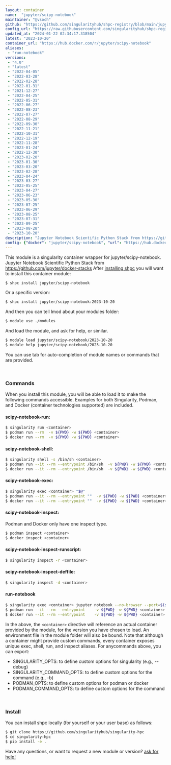 ```yaml
---
layout: container
name:  "jupyter/scipy-notebook"
maintainer: "@vsoch"
github: "https://github.com/singularityhub/shpc-registry/blob/main/jupyter/scipy-notebook/container.yaml"
config_url: "https://raw.githubusercontent.com/singularityhub/shpc-registry/main/jupyter/scipy-notebook/container.yaml"
updated_at: "2024-01-22 02:34:17.318504"
latest: "2023-10-20"
container_url: "https://hub.docker.com/r/jupyter/scipy-notebook"
aliases:
 - "run-notebook"
versions:
 - "4.0"
 - "latest"
 - "2022-04-05"
 - "2022-03-28"
 - "2022-02-28"
 - "2022-01-31"
 - "2021-12-27"
 - "2022-04-25"
 - "2022-05-31"
 - "2022-06-27"
 - "2022-08-23"
 - "2022-07-27"
 - "2022-08-29"
 - "2022-09-30"
 - "2022-11-21"
 - "2022-10-31"
 - "2022-12-19"
 - "2022-11-28"
 - "2023-01-24"
 - "2022-12-30"
 - "2023-02-20"
 - "2023-01-30"
 - "2023-03-20"
 - "2023-02-28"
 - "2023-04-24"
 - "2023-03-27"
 - "2023-05-25"
 - "2023-04-27"
 - "2023-06-23"
 - "2023-05-30"
 - "2023-07-25"
 - "2023-06-29"
 - "2023-08-25"
 - "2023-07-31"
 - "2023-09-25"
 - "2023-08-28"
 - "2023-10-20"
description: "Jupyter Notebook Scientific Python Stack from https://github.com/jupyter/docker-stacks"
config: {"docker": "jupyter/scipy-notebook", "url": "https://hub.docker.com/r/jupyter/scipy-notebook", "maintainer": "@vsoch", "description": "Jupyter Notebook Scientific Python Stack from https://github.com/jupyter/docker-stacks", "latest": {"2023-10-20": "sha256:fca4bcc9cbd49d9a15e0e4df6c666adf17776c950da9fa94a4f0a045d5c4ad33"}, "tags": {"4.0": "sha256:c650887d0bb8ec6fe899b58c2a8dec896e4e2c93b70135caabaa11cbe4d0d456", "latest": "sha256:fca4bcc9cbd49d9a15e0e4df6c666adf17776c950da9fa94a4f0a045d5c4ad33", "2022-04-05": "sha256:5918de55073c2a7b24e57d855b9a1501a4e84c89d1c745d10523a1773175a126", "2022-03-28": "sha256:075ce0799346a1a340fee08d08a4c4a10391a3bd29a8963c1c5355d24ac93b1c", "2022-02-28": "sha256:e51cb4700af349c040bbf83c7f7a3c5fb94edb97df3071be48d5eae6c03d2f5b", "2022-01-31": "sha256:9d8aff70bdc79eb8c80579da39b9583326bc332d248416f06ef20f954d0b64a6", "2021-12-27": "sha256:41911b6f333f464a05b503636e6fb03005f2c11e72c272476c49eaf57770fa80", "2022-04-25": "sha256:c9e051d007f7806bb316db203470e7cbe37598e73b0c3e9f0c7816dd93757f0c", "2022-05-31": "sha256:80433463497b4041c904b530c9452542ac0239c2c50142a22e05ec27d214281c", "2022-06-27": "sha256:b3c7535c6ad691d307275277f2cea9c8f69c13dbe3626ffb1cec6e9801d96c5e", "2022-08-23": "sha256:a33526e9a1f8f1e18cdf8d59114fb0787b45c795ff307adc13dfdc7e2ff2c691", "2022-07-27": "sha256:911a583dea71450cb5ae17a65727e0ee7a2fe79d658aa4601dd1d9390cd46c1d", "2022-08-29": "sha256:dc39d15bddf8d49d3308d000be34540b0273f8049d481a61aad6b2c535489bdd", "2022-09-30": "sha256:67f3557f7e9483120caaf0df3aaacadaf9f3cabb0b75f87afb2dd46dfd816fe3", "2022-11-21": "sha256:e75cb1b69cbc4194bf22a7d3216b001972ef84b92449a283b03aaf7064bcc118", "2022-10-31": "sha256:a79b6a40dc54e0bf1ca9f5a585f2a6efd06a6eed9f93750ee93ed98a2ef384c6", "2022-12-19": "sha256:41a5eff21bcee17f2a916c7249cd8544658c6447b88083f0290753fef00486c6", "2022-11-28": "sha256:e5895d35fc482db22c0bb19b8485935bcabecfb414acf6ee8ec9f3d62c3f40bd", "2023-01-24": "sha256:52abdd6f7ecb85f9054a97b4e838169250b06af59dcd6922dfbca31941429d5c", "2022-12-30": "sha256:548d131372481816c5c126f578cb212c1ed57dbc73c3c85be7ac8bca65f85a51", "2023-02-20": "sha256:39001013292ae723e183f856f21e230c98b0a96f61af26a1e755741040133fbc", "2023-01-30": "sha256:d309b719420e9319a5a06bbc41c42df665436893b480bdf0b15c256e4638babf", "2023-03-20": "sha256:354f884490a4991306cef5b9798c4f4c2da81745aef91c5570f1baa291de75ea", "2023-02-28": "sha256:65a78e7a51bc9584414e36a61735937a2ee092eff6815e6e38c01e4c5e72bc2d", "2023-04-24": "sha256:2035a5157c7fd199b884eb30449682359c82ad75c5a26742ebf6aeb08ceb93f7", "2023-03-27": "sha256:7a144455200808d68ba448fc126745a4a601fc312425cb53995b852090fda380", "2023-05-25": "sha256:1a9690d4b93d81915aa9cb51cf2d83ee140149268949aa5c76431418c5c117b0", "2023-04-27": "sha256:dc04d8fad24cd4ac555db0c6d3652ecd7b6255798a8328ffe62848ecd59f813b", "2023-06-23": "sha256:3d01536a4dd7122c2398735b8f3ca7bbf551f50796a16eab64b5746381303331", "2023-05-30": "sha256:fda677c76b1be21772094c75432f1d3288ffcebc3da7ebd2ac6813dd17272f08", "2023-07-25": "sha256:d5b8b55f5ac380016f314122ae3fa97f0196ebd8653f279e31c787f38575744f", "2023-06-29": "sha256:bef52244a0264e97eb404250ccb2321bf8c6f65220762048d4030a3713b9682c", "2023-08-25": "sha256:71660da9cc4253dc88779440f3c401e67664936bead2aa9b76c8d2b638c7fe07", "2023-07-31": "sha256:90c8f2aa5e52b6ca0a2d104fda1b4b93c36dba94324ef9d16ce0e51cb2045202", "2023-09-25": "sha256:8325f36f962d186fb3460478fc973cb0a4db5aa9687f427cd6e31ccb0bacaf12", "2023-08-28": "sha256:6d18809e63b22500da14e0eee7dabb7db63374f6c0619fe17668310833a0ac57", "2023-10-20": "sha256:fca4bcc9cbd49d9a15e0e4df6c666adf17776c950da9fa94a4f0a045d5c4ad33"}, "aliases": [{"name": "run-notebook", "command": "jupyter notebook --no-browser --port=$(shuf -i 2000-65000 -n 1) --ip 0.0.0.0"}]}
---
```


This module is a singularity container wrapper for jupyter/scipy-notebook.
Jupyter Notebook Scientific Python Stack from https://github.com/jupyter/docker-stacks
After [installing shpc](#install) you will want to install this container module:


```bash
$ shpc install jupyter/scipy-notebook
```

Or a specific version:

```bash
$ shpc install jupyter/scipy-notebook:2023-10-20
```

And then you can tell lmod about your modules folder:

```bash
$ module use ./modules
```

And load the module, and ask for help, or similar.

```bash
$ module load jupyter/scipy-notebook/2023-10-20
$ module help jupyter/scipy-notebook/2023-10-20
```

You can use tab for auto-completion of module names or commands that are provided.

<br>

### Commands

When you install this module, you will be able to load it to make the following commands accessible.
Examples for both Singularity, Podman, and Docker (container technologies supported) are included.

#### scipy-notebook-run:

```bash
$ singularity run <container>
$ podman run --rm  -v ${PWD} -w ${PWD} <container>
$ docker run --rm  -v ${PWD} -w ${PWD} <container>
```

#### scipy-notebook-shell:

```bash
$ singularity shell -s /bin/sh <container>
$ podman run --it --rm --entrypoint /bin/sh  -v ${PWD} -w ${PWD} <container>
$ docker run --it --rm --entrypoint /bin/sh  -v ${PWD} -w ${PWD} <container>
```

#### scipy-notebook-exec:

```bash
$ singularity exec <container> "$@"
$ podman run --it --rm --entrypoint ""  -v ${PWD} -w ${PWD} <container> "$@"
$ docker run --it --rm --entrypoint ""  -v ${PWD} -w ${PWD} <container> "$@"
```

#### scipy-notebook-inspect:

Podman and Docker only have one inspect type.

```bash
$ podman inspect <container>
$ docker inspect <container>
```

#### scipy-notebook-inspect-runscript:

```bash
$ singularity inspect -r <container>
```

#### scipy-notebook-inspect-deffile:

```bash
$ singularity inspect -d <container>
```


#### run-notebook

```bash
$ singularity exec <container> jupyter notebook --no-browser --port=$(shuf -i 2000-65000 -n 1) --ip 0.0.0.0
$ podman run --it --rm --entrypoint    -v ${PWD} -w ${PWD} <container> -c " $@"
$ docker run --it --rm --entrypoint    -v ${PWD} -w ${PWD} <container> -c " $@"
```



In the above, the `<container>` directive will reference an actual container provided
by the module, for the version you have chosen to load. An environment file in the
module folder will also be bound. Note that although a container
might provide custom commands, every container exposes unique exec, shell, run, and
inspect aliases. For anycommands above, you can export:

 - SINGULARITY_OPTS: to define custom options for singularity (e.g., --debug)
 - SINGULARITY_COMMAND_OPTS: to define custom options for the command (e.g., -b)
 - PODMAN_OPTS: to define custom options for podman or docker
 - PODMAN_COMMAND_OPTS: to define custom options for the command

<br>

### Install

You can install shpc locally (for yourself or your user base) as follows:

```bash
$ git clone https://github.com/singularityhub/singularity-hpc
$ cd singularity-hpc
$ pip install -e .
```

Have any questions, or want to request a new module or version? [ask for help!](https://github.com/singularityhub/singularity-hpc/issues)